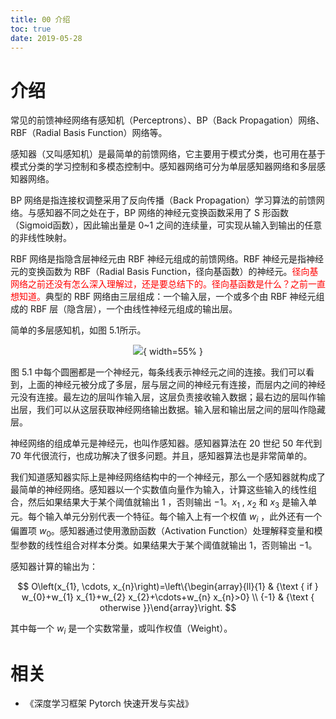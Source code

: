 ```yaml
---
title: 00 介绍
toc: true
date: 2019-05-28
---
```

# 介绍

常见的前馈神经网络有感知机（Perceptrons）、BP（Back Propagation）网络、RBF（Radial Basis Function）网络等。

感知器（又叫感知机）是最简单的前馈网络，它主要用于模式分类，也可用在基于模式分类的学习控制和多模态控制中。感知器网络可分为单层感知器网络和多层感知器网络。

BP 网络是指连接权调整采用了反向传播（Back Propagation）学习算法的前馈网络。与感知器不同之处在于，BP 网络的神经元变换函数采用了 S 形函数（Sigmoid函数），因此输出量是 0~1 之间的连续量，可实现从输入到输出的任意的非线性映射。

RBF 网络是指隐含层神经元由 RBF 神经元组成的前馈网络。RBF 神经元是指神经元的变换函数为 RBF（Radial Basis Function，径向基函数）的神经元。<span style="color:red;">径向基网络之前还没有怎么深入理解过，还是要总结下的。径向基函数是什么？之前一直想知道。</span>典型的 RBF 网络由三层组成：一个输入层，一个或多个由 RBF 神经元组成的 RBF 层（隐含层），一个由线性神经元组成的输出层。

简单的多层感知机，如图 5.1所示。

<center>

![](http://images.iterate.site/blog/image/20190527/ua9kdvdJlyiv.png?imageslim){ width=55% }

</center>

图 5.1 中每个圆圈都是一个神经元，每条线表示神经元之间的连接。我们可以看到，上面的神经元被分成了多层，层与层之间的神经元有连接，而层内之间的神经元没有连接。最左边的层叫作输入层，这层负责接收输入数据；最右边的层叫作输出层，我们可以从这层获取神经网络输出数据。输入层和输出层之间的层叫作隐藏层。

神经网络的组成单元是神经元，也叫作感知器。感知器算法在 20 世纪 50 年代到 70 年代很流行，也成功解决了很多问题。并且，感知器算法也是非常简单的。


我们知道感知器实际上是神经网络结构中的一个神经元，那么一个感知器就构成了最简单的神经网络。感知器以一个实数值向量作为输入，计算这些输入的线性组合，然后如果结果大于某个阈值就输出 $1$ ，否则输出 $-1$。$x_1$ , $x_2$ 和 $x_3$ 是输入单元。每个输入单元分别代表一个特征。每个输入上有一个权值 $w_i$ ，此外还有一个偏置项 $w_0$。感知器通过使用激励函数（Activation Function）处理解释变量和模型参数的线性组合对样本分类。如果结果大于某个阈值就输出 $1$，否则输出 $-1$。

感知器计算的输出为：

$$
O\left(x_{1}, \cdots, x_{n}\right)=\left\{\begin{array}{ll}{1} & {\text { if } w_{0}+w_{1} x_{1}+w_{2} x_{2}+\cdots+w_{n} x_{n}>0} \\ {-1} & {\text { otherwise }}\end{array}\right.
$$

其中每一个 $w_i$ 是一个实数常量，或叫作权值（Weight）。



# 相关

- 《深度学习框架 Pytorch 快速开发与实战》
